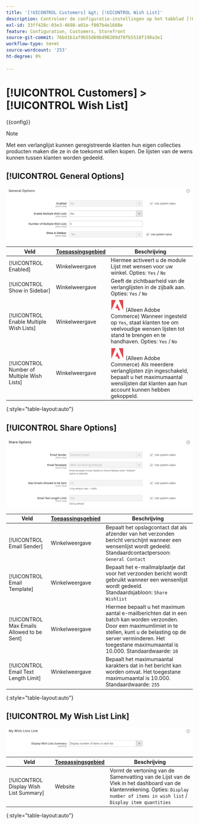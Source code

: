 ```yaml
---
title: '[!UICONTROL Customers] &gt; [!UICONTROL Wish List]'
description: Controleer de configuratie-instellingen op het tabblad [!UICONTROL Customers] &gt; [!UICONTROL Wish List] pagina van de Commerce Admin.
exl-id: 33ff428c-03e3-4698-a01e-f007b4e1688e
feature: Configuration, Customers, Storefront
source-git-commit: 76bd1b1af9b55d69bd98209d70fb5518f190a3e1
workflow-type: tm+mt
source-wordcount: '253'
ht-degree: 0%

---
```


# [!UICONTROL Customers] > [!UICONTROL Wish List]

{{config}}

>[!NOTE]
>
>Met een verlanglijst kunnen geregistreerde klanten hun eigen collecties producten maken die ze in de toekomst willen kopen. De lijsten van de wens kunnen tussen klanten worden gedeeld.

## [!UICONTROL General Options]

![Algemene opties](./assets/wishlist-general-options.png)<!-- zoom -->

<!--[General Options](https://docs.magento.com/user-guide/marketing/wishlist-configuration.html) -->

| Veld | [Toepassingsgebied](../../getting-started/websites-stores-views.md#scope-settings) | Beschrijving |
|--- |--- |--- |
| [!UICONTROL Enabled] | Winkelweergave | Hiermee activeert u de module Lijst met wensen voor uw winkel. Opties: `Yes` / `No` |
| [!UICONTROL Show in Sidebar] | Winkelweergave | Geeft de zichtbaarheid van de verlanglijsten in de zijbalk aan. <br/>Opties: `Yes` / `No` |
| [!UICONTROL Enable Multiple Wish Lists] | Winkelweergave | ![Adobe Commerce](../../assets/adobe-logo.svg) (Alleen Adobe Commerce) Wanneer ingesteld op `Yes`, staat klanten toe om veelvoudige wensen lijsten tot stand te brengen en te handhaven. Opties: `Yes` / `No` |
| [!UICONTROL Number of Multiple Wish Lists] | Winkelweergave | ![Adobe Commerce](../../assets/adobe-logo.svg) (Alleen Adobe Commerce) Als meerdere verlanglijsten zijn ingeschakeld, bepaalt u het maximumaantal wenslijsten dat klanten aan hun account kunnen hebben gekoppeld. |

{:style=&quot;table-layout:auto&quot;}

## [!UICONTROL Share Options]

![Opties voor delen](./assets/wishlist-share-options.png)<!-- zoom -->

<!-- [Share Options](https://docs.magento.com/user-guide/marketing/wishlist-configuration.html) -->

| Veld | [Toepassingsgebied](../../getting-started/websites-stores-views.md#scope-settings) | Beschrijving |
|--- |--- |--- |
| [!UICONTROL Email Sender] | Winkelweergave | Bepaalt het opslagcontact dat als afzender van het verzonden bericht verschijnt wanneer een wensenlijst wordt gedeeld. Standaardcontactpersoon: `General Contact` |
| [!UICONTROL Email Template] | Winkelweergave | Bepaalt het e-mailmalplaatje dat voor het verzonden bericht wordt gebruikt wanneer een wensenlijst wordt gedeeld. Standaardsjabloon: `Share Wishlist` |
| [!UICONTROL Max Emails Allowed to be Sent] | Winkelweergave | Hiermee bepaalt u het maximum aantal e-mailberichten dat in een batch kan worden verzonden. Door een maximumlimiet in te stellen, kunt u de belasting op de server verminderen. Het toegestane maximumaantal is 10.000. Standaardwaarde: `10` |
| [!UICONTROL Email Text Length Limit] | Winkelweergave | Bepaalt het maximumaantal karakters dat in het bericht kan worden omvat. Het toegestane maximumaantal is 10.000. Standaardwaarde: `255` |

{:style=&quot;table-layout:auto&quot;}

## [!UICONTROL My Wish List Link]

![Mijn favoriete lijstkoppeling](./assets/wishlist-my-wishlist-link.png)<!-- zoom -->

<!--[My Wish List Link](https://docs.magento.com/user-guide/marketing/wishlist-configuration.html) -->

| Veld | [Toepassingsgebied](../../getting-started/websites-stores-views.md#scope-settings) | Beschrijving |
|--- |--- |--- |
| [!UICONTROL Display Wish List Summary] | Website | Vormt de vertoning van de Samenvatting van de Lijst van de Vlek in het dashboard van de klantenrekening. Opties: `Display number of items in wish list` / `Display item quantities` |

{:style=&quot;table-layout:auto&quot;}
